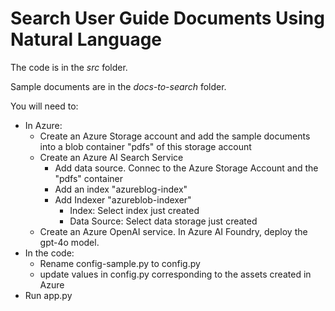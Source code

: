 # Search User Guide Documents Using Natural Language

The code is in the _src_ folder.

Sample documents are in the _docs-to-search_ folder.

You will need to:

- In Azure:
    - Create an Azure Storage account and add the sample documents into a blob container "pdfs" of this storage account
    - Create an Azure AI Search Service 
        - Add data source. Connec to the Azure Storage Account and the "pdfs" container
        - Add an index "azureblog-index"
        - Add Indexer "azureblob-indexer"
            - Index: Select index just created
            - Data Source: Select data storage just created
    - Create an Azure OpenAI service. In Azure AI Foundry, deploy the gpt-4o model.
- In the code:
    - Rename config-sample.py to config.py
    - update values in config.py corresponding to the assets created in Azure
- Run app.py

